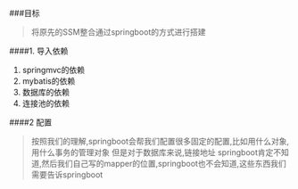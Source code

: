 ###目标
>将原先的SSM整合通过springboot的方式进行搭建

####1. 导入依赖
1. springmvc的依赖
2. mybatis的依赖
3. 数据库的依赖
4. 连接池的依赖

####2 配置
>按照我们的理解,springboot会帮我们配置很多固定的配置,比如用什么对象,用什么事务的管理对象
但是对于数据库来说,链接地址 springboot肯定不知道,然后我们自己写的mapper的位置,springboot也不会知道,这些东西我们需要告诉springboot